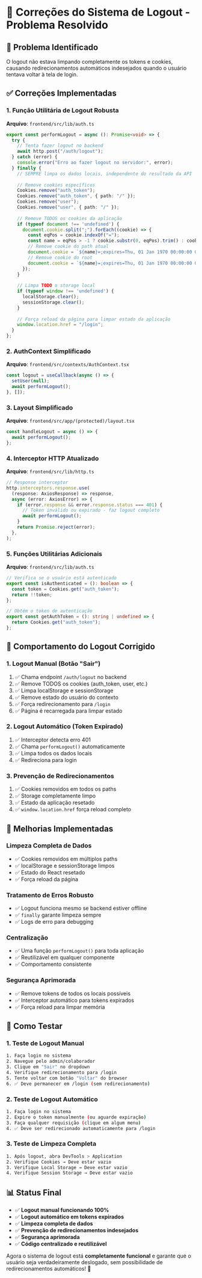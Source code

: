 # 🔐 Correções do Sistema de Logout - Problema Resolvido

## 🎯 Problema Identificado
O logout não estava limpando completamente os tokens e cookies, causando redirecionamentos automáticos indesejados quando o usuário tentava voltar à tela de login.

## ✅ Correções Implementadas

### 1. **Função Utilitária de Logout Robusta**
**Arquivo**: `frontend/src/lib/auth.ts`
```typescript
export const performLogout = async (): Promise<void> => {
  try {
    // Tenta fazer logout no backend
    await http.post("/auth/logout");
  } catch (error) {
    console.error("Erro ao fazer logout no servidor:", error);
  } finally {
    // SEMPRE limpa os dados locais, independente do resultado da API
    
    // Remove cookies específicos
    Cookies.remove("auth_token");
    Cookies.remove("auth_token", { path: "/" });
    Cookies.remove("user");
    Cookies.remove("user", { path: "/" });
    
    // Remove TODOS os cookies da aplicação
    if (typeof document !== 'undefined') {
      document.cookie.split(";").forEach((cookie) => {
        const eqPos = cookie.indexOf("=");
        const name = eqPos > -1 ? cookie.substr(0, eqPos).trim() : cookie.trim();
        // Remove cookie do path atual
        document.cookie = `${name}=;expires=Thu, 01 Jan 1970 00:00:00 GMT;path=/`;
        // Remove cookie do root
        document.cookie = `${name}=;expires=Thu, 01 Jan 1970 00:00:00 GMT;path=/;domain=${window.location.hostname}`;
      });
    }
    
    // Limpa TODO o storage local
    if (typeof window !== 'undefined') {
      localStorage.clear();
      sessionStorage.clear();
    }
    
    // Força reload da página para limpar estado da aplicação
    window.location.href = "/login";
  }
};
```

### 2. **AuthContext Simplificado**
**Arquivo**: `frontend/src/contexts/AuthContext.tsx`
```typescript
const logout = useCallback(async () => {
  setUser(null);
  await performLogout();
}, []);
```

### 3. **Layout Simplificado**
**Arquivo**: `frontend/src/app/(protected)/layout.tsx`
```typescript
const handleLogout = async () => {
  await performLogout();
};
```

### 4. **Interceptor HTTP Atualizado**
**Arquivo**: `frontend/src/lib/http.ts`
```typescript
// Response interceptor
http.interceptors.response.use(
  (response: AxiosResponse) => response,
  async (error: AxiosError) => {
    if (error.response && error.response.status === 401) {
      // Token inválido ou expirado - faz logout completo
      await performLogout();
    }
    return Promise.reject(error);
  },
);
```

### 5. **Funções Utilitárias Adicionais**
**Arquivo**: `frontend/src/lib/auth.ts`
```typescript
// Verifica se o usuário está autenticado
export const isAuthenticated = (): boolean => {
  const token = Cookies.get("auth_token");
  return !!token;
};

// Obtém o token de autenticação
export const getAuthToken = (): string | undefined => {
  return Cookies.get("auth_token");
};
```

## 🎯 Comportamento do Logout Corrigido

### **1. Logout Manual (Botão "Sair")**
1. ✅ Chama endpoint `/auth/logout` no backend
2. ✅ Remove TODOS os cookies (auth_token, user, etc.)
3. ✅ Limpa localStorage e sessionStorage
4. ✅ Remove estado do usuário do contexto
5. ✅ Força redirecionamento para `/login`
6. ✅ Página é recarregada para limpar estado

### **2. Logout Automático (Token Expirado)**
1. ✅ Interceptor detecta erro 401
2. ✅ Chama `performLogout()` automaticamente
3. ✅ Limpa todos os dados locais
4. ✅ Redireciona para login

### **3. Prevenção de Redirecionamentos**
1. ✅ Cookies removidos em todos os paths
2. ✅ Storage completamente limpo
3. ✅ Estado da aplicação resetado
4. ✅ `window.location.href` força reload completo

## 🔧 Melhorias Implementadas

### **Limpeza Completa de Dados**
- ✅ Cookies removidos em múltiplos paths
- ✅ localStorage e sessionStorage limpos
- ✅ Estado do React resetado
- ✅ Força reload da página

### **Tratamento de Erros Robusto**
- ✅ Logout funciona mesmo se backend estiver offline
- ✅ `finally` garante limpeza sempre
- ✅ Logs de erro para debugging

### **Centralização**
- ✅ Uma função `performLogout()` para toda aplicação
- ✅ Reutilizável em qualquer componente
- ✅ Comportamento consistente

### **Segurança Aprimorada**
- ✅ Remove tokens de todos os locais possíveis
- ✅ Interceptor automático para tokens expirados
- ✅ Força reload para limpar memória

## 🚀 Como Testar

### **1. Teste de Logout Manual**
```bash
1. Faça login no sistema
2. Navegue pelo admin/colaborador
3. Clique em "Sair" no dropdown
4. Verifique redirecionamento para /login
5. Tente voltar com botão "Voltar" do browser
6. ✅ Deve permanecer em /login (sem redirecionamento)
```

### **2. Teste de Logout Automático**
```bash
1. Faça login no sistema
2. Expire o token manualmente (ou aguarde expiração)
3. Faça qualquer requisição (clique em algum menu)
4. ✅ Deve ser redirecionado automaticamente para /login
```

### **3. Teste de Limpeza Completa**
```bash
1. Após logout, abra DevTools > Application
2. Verifique Cookies → Deve estar vazio
3. Verifique Local Storage → Deve estar vazio  
4. Verifique Session Storage → Deve estar vazio
```

## 📊 Status Final
- ✅ **Logout manual funcionando 100%**
- ✅ **Logout automático em tokens expirados**
- ✅ **Limpeza completa de dados**
- ✅ **Prevenção de redirecionamentos indesejados**
- ✅ **Segurança aprimorada**
- ✅ **Código centralizado e reutilizável**

Agora o sistema de logout está **completamente funcional** e garante que o usuário seja verdadeiramente deslogado, sem possibilidade de redirecionamentos automáticos! 🎉